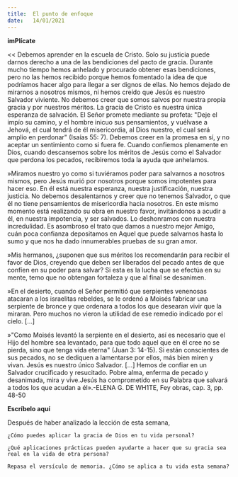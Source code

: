 ```yaml
---
title:  El punto de enfoque
date:   14/01/2021
---
```


**imPlícate**

<< Debemos aprender en la escuela de Cristo. Solo su justicia puede darnos derecho a una de las bendiciones del pacto de gracia. Durante mucho tiempo hemos anhelado y procurado obtener esas bendiciones, pero no las hemos recibido porque hemos fomentado la idea de que podríamos hacer algo para llegar a ser dignos de ellas. No hemos dejado de mirarnos a nosotros mismos, ni hemos creído que Jesús es nuestro Salvador viviente. No debemos creer que somos salvos por nuestra propia gracia y por nuestros méritos. La gracia de Cristo es nuestra única esperanza de salvación. El Señor promete mediante su profeta: "Deje el impío su camino, y el hombre inicuo sus pensamientos, y vuélvase a Jehová, el cual tendrá de él misericordia, al Dios nuestro, el cual será amplio en perdonar" (Isaías 55: 7). Debemos creer en la promesa en sí, y no aceptar un sentimiento como si fuera fe. Cuando confiemos plenamente en Dios, cuando descansemos sobre los méritos de Jesús como el Salvador que perdona los pecados, recibiremos toda la ayuda que anhelamos.

»Miramos nuestro yo como si tuviéramos poder para salvarnos a nosotros mismos, pero Jesús murió por nosotros porque somos impotentes para hacer eso. En él está nuestra esperanza, nuestra justificación, nuestra justicia. No debemos desalentarnos y creer que no tenemos Salvador, o que él no tiene pensamientos de misericordia hacia nosotros. En este mismo momento está realizando su obra en nuestro favor, invitándonos a acudir a él, en nuestra impotencia, y ser salvados. Lo deshonramos con nuestra incredulidad. Es asombroso el trato que damos a nuestro mejor Amigo, cuán poca confianza depositamos en Aquel que puede salvarnos hasta lo sumo y que nos ha dado innumerables pruebas de su gran amor.

»Mis hermanos, ¿suponen que sus méritos los recomendarán para recibir el favor de Dios, creyendo que deben ser liberados del pecado antes de que confíen en su poder para salvar? Si esta es la lucha que se efectúa en su mente, temo que no obtengan fortaleza y que al final se desanimen.

»En el desierto, cuando el Señor permitió que serpientes venenosas atacaran a los israelitas rebeldes, se le ordenó a Moisés fabricar una serpiente de bronce y que ordenara a todos los que desearan vivir que la miraran. Pero muchos no vieron la utilidad de ese remedio indicado por el cielo. [...]

»"Como Moisés levantó la serpiente en el desierto, así es necesario que el Hijo del hombre sea levantado, para que todo aquel que en él cree no se pierda, sino que tenga vida eterna" (Juan 3: 14-15). Si están conscientes de sus pecados, no se dediquen a lamentarse por ellos, más bien miren y vivan. Jesús es nuestro único Salvador. [...] Hemos de confiar en un Salvador crucificado y resucitado. Pobre alma, enferma de pecado y desanimada, mira y vive.Jesús ha comprometido en su Palabra que salvará a todos los que acudan a él».-ELENA G. DE WH1TE, Fey obras, cap. 3, pp. 48-50

**Escríbelo aquí**

Después de haber analizado la lección de esta semana,

`¿Cómo puedes aplicar la gracia de Dios en tu vida personal?`

`¿Qué aplicaciones prácticas pueden ayudarte a hacer que su gracia sea real en la vida de otra persona?`

`Repasa el versículo de memoria. ¿Cómo se aplica a tu vida esta semana?`
